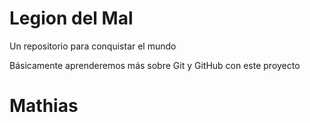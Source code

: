 # Legion del Mal
Un repositorio para conquistar el mundo

Básicamente aprenderemos más sobre Git y GitHub con este proyecto


# Mathias